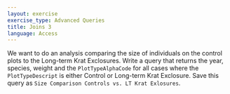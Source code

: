 ```yaml
---
layout: exercise
exercise_type: Advanced Queries
title: Joins 3
language: Access
---
```


We want to do an analysis comparing the size of individuals on the
control plots to the Long-term Krat Exclosures. Write a query that
returns the year, species, weight and the `PlotTypeAlphaCode` for all cases
where the `PlotTypeDescript` is either Control or Long-term Krat
Exclosure. Save this query as `Size Comparison Controls vs. LT Krat
Exlosures`.
